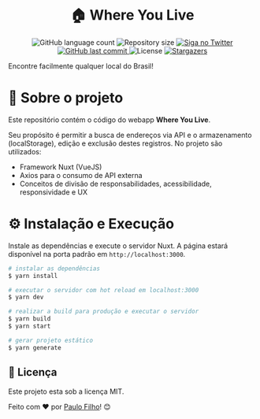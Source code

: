 <h1 align="center">🏠 Where You Live</h1>

<p align="center">
  <img alt="GitHub language count" src="https://img.shields.io/github/languages/count/paulocf92/where-you-live?color=%2304D361">

  <img alt="Repository size" src="https://img.shields.io/github/repo-size/paulocf92/where-you-live">

  <a href="https://www.twitter.com/paulocf92">
    <img alt="Siga no Twitter" src="https://img.shields.io/twitter/url?url=https%3A%2F%2Fgithub.com%2Fpaulocf92%2Fwhere-you-live">
  </a>
	
  
  <a href="https://github.com/paulocf92/where-you-live/commits/main">
    <img alt="GitHub last commit" src="https://img.shields.io/github/last-commit/paulocf92/where-you-live">
  </a>

  <img alt="License" src="https://img.shields.io/badge/license-MIT-brightgreen">
   <a href="https://github.com/paulocf92/where-you-live/stargazers">
    <img alt="Stargazers" src="https://img.shields.io/github/stars/paulocf92/where-you-live?style=social">
  </a>
</p>

Encontre facilmente qualquer local do Brasil!

# 🚀 Sobre o projeto

Este repositório contém o código do webapp **Where You Live**.

Seu propósito é permitir a busca de endereços via API e o armazenamento (localStorage), edição e exclusão destes registros. No projeto são utilizados:

- Framework Nuxt (VueJS)
- Axios para o consumo de API externa
- Conceitos de divisão de responsabilidades, acessibilidade, responsividade e UX

# ⚙️ Instalação e Execução

Instale as dependências e execute o servidor Nuxt. A página estará disponível na porta padrão em `http://localhost:3000`.

```bash
# instalar as dependências
$ yarn install

# executar o servidor com hot reload em localhost:3000
$ yarn dev

# realizar a build para produção e executar o servidor
$ yarn build
$ yarn start

# gerar projeto estático
$ yarn generate
```

## 📝 Licença

Este projeto esta sob a licença MIT.

Feito com ❤️ por [Paulo Filho](https://www.linkedin.com/in/paulocf92/)! 😊
